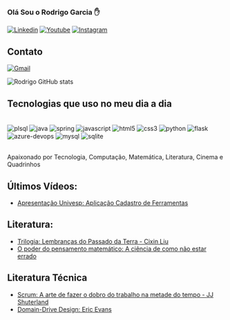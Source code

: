 ### Olá Sou o Rodrigo Garcia ✋

[![Linkedin](https://img.shields.io/badge/LinkedIn-0077B5?style=for-the-badge&logo=linkedin&logoColor=white)](https://www.linkedin.com/in/rodrigo-garcia-a5ba501a1/)
[![Youtube](https://img.shields.io/badge/YouTube-FF0000?style=for-the-badge&logo=youtube&logoColor=white)](https://www.youtube.com/channel/UCenpDIzNLDuEs5NSzs5OTZA)
[![Instagram](https://img.shields.io/badge/Instagram-E4405F?style=for-the-badge&logo=instagram&logoColor=white)](https://instagram.com/rodrigo_matematico)

## Contato
[![Gmail](https://img.shields.io/badge/Gmail-D14836?style=for-the-badge&logo=gmail&logoColor=white)](matcomp.rodrigo@gmail.com)

![Rodrigo GitHub stats](https://github-readme-stats.vercel.app/api?username=rodrigo77garcia&show_icons=true&theme=radical)

## Tecnologias que uso no meu dia a dia

<div style="display: inline_block"><br/>
    <img align="center" alt="plsql" src="https://img.shields.io/badge/Oracle-F80000?style=for-the-badge&logo=oracle&logoColor=black"/>
    <img align="center" alt="java" src="https://img.shields.io/badge/Java-ED8B00?style=for-the-badge&logo=openjdk&logoColor=white"/>
    <img align="center" alt="spring" src="https://img.shields.io/badge/Spring-6DB33F?style=for-the-badge&logo=spring&logoColor=white"/>
    <img align="center" alt="javascript" src="https://img.shields.io/badge/JavaScript-F7DF1E?style=for-the-badge&logo=javascript&logoColor=black"/>
    <img align="center" alt="html5" src="https://img.shields.io/badge/HTML5-E34F26?style=for-the-badge&logo=html5&logoColor=white"/>
    <img align="center" alt="css3" src="https://img.shields.io/badge/CSS3-1572B6?style=for-the-badge&logo=css3&logoColor=white"/>
    <img align="center" alt="python" src="https://img.shields.io/badge/Python-14354C?style=for-the-badge&logo=python&logoColor=white"/>
    <img align="center" alt="flask" src="https://img.shields.io/badge/Flask-000000?style=for-the-badge&logo=flask&logoColor=white"/>
    <img align="center" alt="azure-devops" src="https://img.shields.io/badge/Azure_DevOps-0078D7?style=for-the-badge&logo=azure-devops&logoColor=white"/>
    <img align="center" alt="mysql" src="https://img.shields.io/badge/MySQL-00000F?style=for-the-badge&logo=mysql&logoColor=white"/>
    <img align="center" alt="sqlite" src="https://img.shields.io/badge/SQLite-07405E?style=for-the-badge&logo=sqlite&logoColor=white"/>
</div><br/>

Apaixonado por Tecnologia, Computação, Matemática, Literatura, Cinema e Quadrinhos

## Últimos Vídeos:
- [Apresentação Univesp: Aplicação Cadastro de Ferramentas](https://youtu.be/sMPi2qACChA)

## Literatura:
- [Trilogia: Lembranças do Passado da Terra - Cixin Liu](https://www.amazon.com.br/problema-dos-tr%C3%AAs-corpos/dp/8556510205)
- [O poder do pensamento matemático: A ciência de como não estar errado](https://www.amazon.com.br/poder-pensamento-matem%C3%A1tico-ci%C3%AAncia-errado/dp/8537814210/ref=sr_1_1?crid=3B45OETT1JX12&dib=eyJ2IjoiMSJ9.gMVnkG9gC8Q7gOt8lybh31zJm9AoeiaI99mi9vQumi4RegdrsHAMd-_B9QUMX11y80lSQSo5zXr0Db8j0wT5_SwtmWafMndp5FJMTCNq4ojOrSSpQkLDygQZtrY7flmyhLxEen25KJwWK3fQZyU6LdHN3TLIPiRWlm33PELLlEKE6jGEQGKvoz9Fs_bxaZFzdrOU47bbvhW0GtZS1kmuD5Xa0nywJ2wpFG50Naqbngs.TFTAILsNSyKsVtPtmmhr5bgg8QhzG-oFnok80fK8a5k&dib_tag=se&keywords=o+poder+do+pensamento+matem%C3%A1tico&qid=1717883394&s=books&sprefix=o+poder+do+pensamento+matematic%2Cstripbooks%2C254&sr=1-1)

## Literatura Técnica
- [Scrum: A arte de fazer o dobro do trabalho na metade do tempo - JJ Shuterland]()
- [Domain-Drive Design: Eric Evans]()











